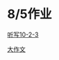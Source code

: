 # 8/5作业

[听写10-2-3](8%205%E4%BD%9C%E4%B8%9A%20e9fd48d2db984deda2dc8a8bc62d792a/%E5%90%AC%E5%86%9910-2-3%20dc367e3c2b724fafb23bfb9742ea0202.md)

[大作文](8%205%E4%BD%9C%E4%B8%9A%20e9fd48d2db984deda2dc8a8bc62d792a/%E5%A4%A7%E4%BD%9C%E6%96%87%201547e5adb7094d2ba45c1905a6c53e2c.md)